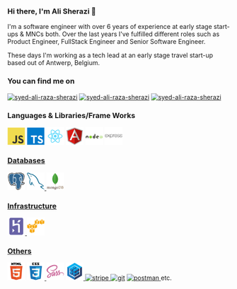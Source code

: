 ### Hi there, I'm Ali Sherazi 👋

I'm a software engineer with over 6 years of experience at early stage start-ups & MNCs both. Over the last years I've fulfilled different roles such as Product Engineer, FullStack Engineer and Senior Software Engineer.

These days I'm working as a tech lead at an early stage travel start-up based out of Antwerp, Belgium.

<h3 align="left">You can find me on</h3>
<p align="left">
<a href="https://www.linkedin.com/in/syedalirazasherazi/" target="blank"><img align="center" src="https://cdn.jsdelivr.net/npm/simple-icons@3.0.1/icons/linkedin.svg" alt="syed-ali-raza-sherazi" height="25" width="30" /></a>
<a href="https://www.facebook.com/syed.sherazi.940" target="blank"><img align="center" src="https://cdn.jsdelivr.net/npm/simple-icons@v3/icons/facebook.svg" alt="syed-ali-raza-sherazi" height="25" width="30" /></a>
<a href="mailto:syedd.sherazi@gmail.com" target="blank"><img align="center" src="https://cdn.jsdelivr.net/npm/simple-icons@3.0.1/icons/gmail.svg" alt="syed-ali-raza-sherazi" height="25" width="30" /></a>



   
<h3 align="left">Languages & Libraries/Frame Works</h3>
<p align="left">
<a href="https://developer.mozilla.org/en-US/docs/Web/JavaScript" target="_blank"><img src="https://raw.githubusercontent.com/devicons/devicon/master/icons/javascript/javascript-original.svg" alt="javascript" width="40" height="40"/></a>
<a href="https://www.typescriptlang.org/" target="_blank"><img src="https://raw.githubusercontent.com/devicons/devicon/master/icons/typescript/typescript-original.svg" alt="typescript" width="40" height="40"/></a>
<a href="https://reactjs.org/" target="_blank"><img width="40" height="40" src="https://raw.githubusercontent.com/github/explore/80688e429a7d4ef2fca1e82350fe8e3517d3494d/topics/react/react.png" alt="react"></a>
<a href="https://angular.io/" target="_blank"><img src="https://raw.githubusercontent.com/devicons/devicon/master/icons/angularjs/angularjs-original.svg" alt="angular" width="40" height="40"/></a>
<a href="https://nodejs.org" target="_blank" rel="noreferrer"> <img src="https://raw.githubusercontent.com/devicons/devicon/master/icons/nodejs/nodejs-original-wordmark.svg" alt="nodejs" width="40" height="40"/></a>
<a href="https://expressjs.com" target="_blank" rel="noreferrer"> <img src="https://raw.githubusercontent.com/devicons/devicon/master/icons/express/express-original-wordmark.svg" alt="express" width="40" height="40"/>
</p>



<h3 align="left">Databases</h3>
<p align="left">
<a href="https://www.postgresql.org/" target="_blank"><img src="https://raw.githubusercontent.com/devicons/devicon/master/icons/postgresql/postgresql-original.svg" alt="postgres" width="40" height="40"/></a>
<a href="https://www.mysql.com/" target="_blank" rel="noreferrer"> <img src="https://raw.githubusercontent.com/devicons/devicon/master/icons/mysql/mysql-original.svg" alt="mysql" width="40" height="40"/>
<a href="https://www.mongodb.com/" target="_blank" rel="noreferrer"> <img src="https://raw.githubusercontent.com/devicons/devicon/master/icons/mongodb/mongodb-original-wordmark.svg" alt="mongodb" width="40" height="40"/>
</p>



<h3 align="left">Infrastructure</h3>
<p align="left">
<a href="https://www.heroku.com/" target="_blank" rel="noreferrer"> <img src="https://raw.githubusercontent.com/devicons/devicon/master/icons/heroku/heroku-plain.svg" alt="heroku" width="40" height="40"/>
<a href="https://aws.amazon.com/" target="_blank" rel="noreferrer"> <img src="https://raw.githubusercontent.com/devicons/devicon/master/icons/amazonwebservices/amazonwebservices-original.svg" alt="amazon-aws" width="40" height="40"/>
</p>

<h3 align="left">Others</h3>
<p align="left">
<a href="https://developer.mozilla.org/en-US/docs/Web/HTML" target="_blank"> <img src="https://raw.githubusercontent.com/devicons/devicon/master/icons/html5/html5-original-wordmark.svg" alt="html5" width="40" height="40"/></a> 
<a href="https://developer.mozilla.org/en-US/docs/Web/CSS" target="_blank"> <img src="https://raw.githubusercontent.com/devicons/devicon/master/icons/css3/css3-original-wordmark.svg" alt="css3" width="40" height="40"/>
<a href="https://sass-lang.com/" target="_blank" rel="noreferrer"> <img src="https://raw.githubusercontent.com/devicons/devicon/master/icons/sass/sass-original.svg" alt="sass-scss" width="40" height="40"/></a>
<a href="https://sequelize.org/" target="_blank" rel="noreferrer"> <img src="https://raw.githubusercontent.com/devicons/devicon/master/icons/sequelize/sequelize-original.svg" alt="sequelize" width="40" height="40"/>
<a href="https://stripe.com/en-gb-us" target="_blank" rel="noreferrer"> <img src="https://www.vectorlogo.zone/logos/stripe/stripe-ar21.svg" alt="stripe" width="40" height="40"/>
<a href="https://git-scm.com/" target="_blank"> <img src="https://www.vectorlogo.zone/logos/git-scm/git-scm-icon.svg" alt="git" width="40" height="40"/></a>
<a href="https://postman.com" target="_blank" rel="noreferrer"> <img src="https://www.vectorlogo.zone/logos/getpostman/getpostman-icon.svg" alt="postman" width="40" height="40"/> </a> etc.
</p>









<!--
**syeddsherazi/syeddsherazi** is a ✨ _special_ ✨ repository because its `README.md` (this file) appears on your GitHub profile.

Here are some ideas to get you started:

- 🔭 I’m currently working on ...
- 🌱 I’m currently learning ...
- 👯 I’m looking to collaborate on ...
- 🤔 I’m looking for help with ...
- 💬 Ask me about ...
- 📫 How to reach me: ...
- 😄 Pronouns: ...
- ⚡ Fun fact: ...
-->
